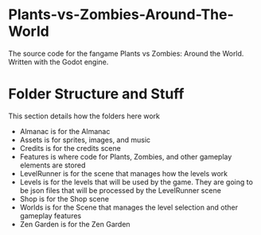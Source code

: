 # Plants-vs-Zombies-Around-The-World
The source code for the fangame Plants vs Zombies: Around the World. Written with the Godot engine.

# Folder Structure and Stuff
This section details how the folders here work
* Almanac is for the Almanac
* Assets is for sprites, images, and music
* Credits is for the credits scene
* Features is where code for Plants, Zombies, and other gameplay elements are stored
* LevelRunner is for the scene that manages how the levels work
* Levels is for the levels that will be used by the game. They are going to be json files that will be processed by the LevelRunner scene
* Shop is for the Shop scene
* Worlds is for the Scene that manages the level selection and other gameplay features
* Zen Garden is for the Zen Garden
